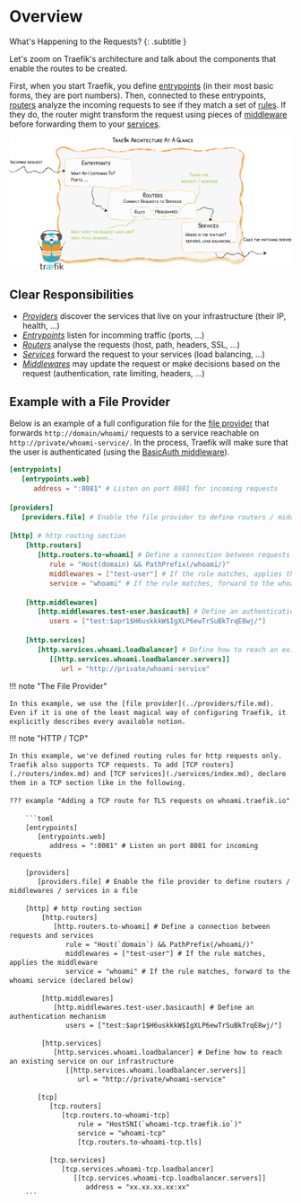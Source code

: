 # Overview

What's Happening to the Requests?
{: .subtitle }

Let's zoom on Traefik's architecture and talk about the components that enable the routes to be created.

First, when you start Traefik, you define [entrypoints](../entrypoints) (in their most basic forms, they are port numbers).
Then, connected to these entrypoints, [routers](../routers) analyze the incoming requests to see if they match a set of [rules](../routers#rule).
If they do, the router might transform the request using pieces of [middleware](../middlewares/overview.md) before forwarding them to your [services](./services/index.md).

![Architecture](../assets/img/architecture-overview.png)

## Clear Responsibilities

- [_Providers_](../providers/overview.md) discover the services that live on your infrastructure (their IP, health, ...)
- [_Entrypoints_](./entrypoints.md) listen for incomming traffic (ports, ...)
- [_Routers_](./routers/index.md) analyse the requests (host, path, headers, SSL, ...)
- [_Services_](./services/index.md) forward the request to your services (load balancing, ...)
- [_Middlewares_](../middlewares/overview.md) may update the request or make decisions based on the request (authentication, rate limiting, headers, ...)

## Example with a File Provider

Below is an example of a full configuration file for the [file provider](../providers/file.md) that forwards `http://domain/whoami/` requests to a service reachable on `http://private/whoami-service/`.
In the process, Traefik will make sure that the user is authenticated (using the [BasicAuth middleware](../middlewares/basicauth.md)).

```toml
[entrypoints]
   [entrypoints.web]
      address = ":8081" # Listen on port 8081 for incoming requests

[providers]
   [providers.file] # Enable the file provider to define routers / middlewares / services in a file

[http] # http routing section
    [http.routers]
       [http.routers.to-whoami] # Define a connection between requests and services
          rule = "Host(domain) && PathPrefix(/whoami/)"
          middlewares = ["test-user"] # If the rule matches, applies the middleware
          service = "whoami" # If the rule matches, forward to the whoami service (declared below)

    [http.middlewares]
       [http.middlewares.test-user.basicauth] # Define an authentication mechanism
          users = ["test:$apr1$H6uskkkW$IgXLP6ewTrSuBkTrqE8wj/"]

    [http.services]
       [http.services.whoami.loadbalancer] # Define how to reach an existing service on our infrastructure
          [[http.services.whoami.loadbalancer.servers]]
             url = "http://private/whoami-service"
```

!!! note "The File Provider"

    In this example, we use the [file provider](../providers/file.md).
    Even if it is one of the least magical way of configuring Traefik, it explicitly describes every available notion.

!!! note "HTTP / TCP"

    In this example, we've defined routing rules for http requests only.
    Traefik also supports TCP requests. To add [TCP routers](./routers/index.md) and [TCP services](./services/index.md), declare them in a TCP section like in the following.

    ??? example "Adding a TCP route for TLS requests on whoami.traefik.io"

        ```toml
        [entrypoints]
           [entrypoints.web]
              address = ":8081" # Listen on port 8081 for incoming requests

        [providers]
           [providers.file] # Enable the file provider to define routers / middlewares / services in a file

        [http] # http routing section
            [http.routers]
               [http.routers.to-whoami] # Define a connection between requests and services
                  rule = "Host(`domain`) && PathPrefix(/whoami/)"
                  middlewares = ["test-user"] # If the rule matches, applies the middleware
                  service = "whoami" # If the rule matches, forward to the whoami service (declared below)

            [http.middlewares]
               [http.middlewares.test-user.basicauth] # Define an authentication mechanism
                  users = ["test:$apr1$H6uskkkW$IgXLP6ewTrSuBkTrqE8wj/"]

            [http.services]
               [http.services.whoami.loadbalancer] # Define how to reach an existing service on our infrastructure
                  [[http.services.whoami.loadbalancer.servers]]
                     url = "http://private/whoami-service"

           [tcp]
              [tcp.routers]
                 [tcp.routers.to-whoami-tcp]
                     rule = "HostSNI(`whoami-tcp.traefik.io`)"
                     service = "whoami-tcp"
                     [tcp.routers.to-whoami-tcp.tls]

              [tcp.services]
                 [tcp.services.whoami-tcp.loadbalancer]
                    [[tcp.services.whoami-tcp.loadbalancer.servers]]
                       address = "xx.xx.xx.xx:xx"
        ```
